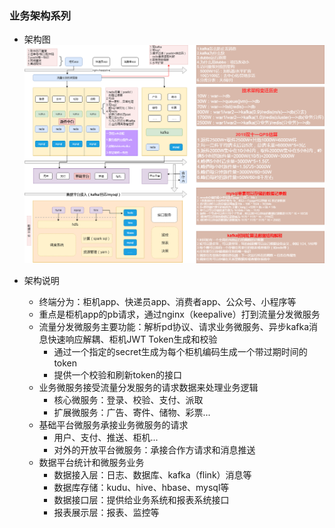 ### 业务架构系列

* 架构图
![业务架构](images/架构图_fc.png)

* 架构说明
    - 终端分为：柜机app、快递员app、消费者app、公众号、小程序等
    - 重点是柜机app的pb请求，通过nginx（keepalive）打到流量分发微服务
    - 流量分发微服务主要功能：解析pd协议、请求业务微服务、异步kafka消息快速响应解耦、柜机JWT Token生成和校验
        * 通过一个指定的secret生成为每个柜机编码生成一个带过期时间的token
        * 提供一个校验和刷新token的接口
    - 业务微服务接受流量分发服务的请求数据来处理业务逻辑
        * 核心微服务：登录、校验、支付、派取
        * 扩展微服务：广告、寄件、储物、彩票...
    - 基础平台微服务承接业务微服务的请求
        * 用户、支付、推送、柜机...
        * 对外的开放平台微服务：承接合作方请求和消息推送
    - 数据平台统计和微服务业务
        * 数据接入层：日志、数据库、kafka（flink）消息等
        * 数据库存储：kudu、hive、hbase、mysql等
        * 数据接口层：提供给业务系统和报表系统接口
        * 报表展示层：报表、监控等